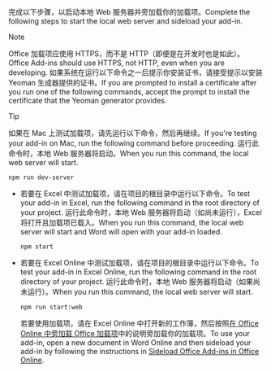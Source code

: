 
<span data-ttu-id="49d44-101">完成以下步骤，以启动本地 Web 服务器并旁加载你的加载项。</span><span class="sxs-lookup"><span data-stu-id="49d44-101">Complete the following steps to start the local web server and sideload your add-in.</span></span>

> [!NOTE]
> <span data-ttu-id="49d44-102">Office 加载项应使用 HTTPS，而不是 HTTP（即便是在开发时也是如此）。</span><span class="sxs-lookup"><span data-stu-id="49d44-102">Office Add-ins should use HTTPS, not HTTP, even when you are developing.</span></span> <span data-ttu-id="49d44-103">如果系统在运行以下命令之一后提示你安装证书，请接受提示以安装 Yeoman 生成器提供的证书。</span><span class="sxs-lookup"><span data-stu-id="49d44-103">If you are prompted to install a certificate after you run one of the following commands, accept the prompt to install the certificate that the Yeoman generator provides.</span></span>

> [!TIP]
> <span data-ttu-id="49d44-104">如果在 Mac 上测试加载项，请先运行以下命令，然后再继续。</span><span class="sxs-lookup"><span data-stu-id="49d44-104">If you're testing your add-in on Mac, run the following command before proceeding.</span></span> <span data-ttu-id="49d44-105">运行此命令时，本地 Web 服务器将启动。</span><span class="sxs-lookup"><span data-stu-id="49d44-105">When you run this command, the local web server will start.</span></span>
>
> ```command&nbsp;line
> npm run dev-server
> ```

- <span data-ttu-id="49d44-106">若要在 Excel 中测试加载项，请在项目的根目录中运行以下命令。</span><span class="sxs-lookup"><span data-stu-id="49d44-106">To test your add-in in Excel, run the following command in the root directory of your project.</span></span> <span data-ttu-id="49d44-107">运行此命令时，本地 Web 服务器将启动（如尚未运行），Excel 将打开且加载项已载入。</span><span class="sxs-lookup"><span data-stu-id="49d44-107">When you run this command, the local web server will start and Word will open with your add-in loaded.</span></span>

    ```command&nbsp;line
    npm start
    ```

- <span data-ttu-id="49d44-108">若要在 Excel Online 中测试加载项，请在项目的根目录中运行以下命令。</span><span class="sxs-lookup"><span data-stu-id="49d44-108">To test your add-in in Excel Online, run the following command in the root directory of your project.</span></span> <span data-ttu-id="49d44-109">运行此命令时，本地 Web 服务器将启动（如果尚未运行）。</span><span class="sxs-lookup"><span data-stu-id="49d44-109">When you run this command, the local web server will start.</span></span>

    ```command&nbsp;line
    npm run start:web
    ```

    <span data-ttu-id="49d44-110">若要使用加载项，请在 Excel Online 中打开新的工作簿，然后按照[在 Office Online 中旁加载 Office 加载项](../testing/sideload-office-add-ins-for-testing.md#sideload-an-office-add-in-in-office-online)中的说明旁加载你的加载项。</span><span class="sxs-lookup"><span data-stu-id="49d44-110">To use your add-in, open a new document in Word Online and then sideload your add-in by following the instructions in [Sideload Office Add-ins in Office Online](../testing/sideload-office-add-ins-for-testing.md#sideload-an-office-add-in-in-office-online).</span></span>


